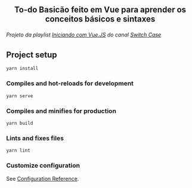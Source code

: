 ## <p align="center">To-do Basicão feito em Vue para aprender os conceitos básicos e sintaxes</p>

###### Projeto da playlist [Iniciando com Vue.JS](https://www.youtube.com/watch?v=ufQhPH0eyvo&list=PLp7Agl_Dsq-xkB8iOTb3yTrfYpH6rDQL8) do canal [Switch Case](https://www.youtube.com/c/SwitchCaseDev)

## Project setup
```
yarn install
```

### Compiles and hot-reloads for development
```
yarn serve
```

### Compiles and minifies for production
```
yarn build
```

### Lints and fixes files
```
yarn lint
```

### Customize configuration
See [Configuration Reference](https://cli.vuejs.org/config/).

